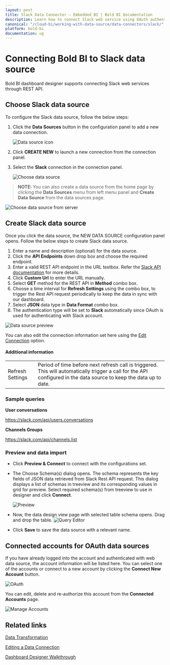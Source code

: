 ```yaml
---
layout: post
title: Slack Data Connector – Embedded BI | Bold BI Documentation
description: Learn how to connect Slack web service using OAuth authentication with Bold BI Embedded and create data source.
canonical: "/cloud-bi/working-with-data-source/data-connectors/slack/"
platform: bold-bi
documentation: ug
---
```


# Connecting Bold BI to Slack data source
Bold BI dashboard designer supports connecting Slack web services through REST API. 

## Choose Slack data source

To configure the Slack data source, follow the below steps:
1. Click the **Data Sources** button in the configuration panel to add a new data connection.

   ![Data source icon](/static/assets/embedded/working-with-datasource/data-connectors/images/common/DataSourcesIcon.png)

2. Click **CREATE NEW** to launch a new connection from the connection panel.
3. Select the **Slack** connection in the connection panel.

   ![Choose data source](/static/assets/embedded/working-with-datasource/data-connectors/images/Slack/ChooseDS.png)

> **NOTE:** You can also create a data source from the home page by clicking the **Data Sources** menu from left menu panel and **Create Data Source** from the data sources page.

   ![Choose data source from server](/static/assets/embedded/working-with-datasource/data-connectors/images/Slack/ChooseDS_Server.png)


## Create Slack data source
Once you click the data source, the NEW DATA SOURCE configuration panel opens. Follow the below steps to create Slack data source.
1. Enter a name and description (optional) for the data source.
2. Click the **API Endpoints** down drop box and choose the required endpoint.
3. Enter a valid REST API endpoint in the URL textbox. Refer the [Slack API documentation](https://api.slack.com/methods) for more details.
4. Click **Custom Url** to enter the URL manually.
5. Select **GET** method for the REST API in **Method** combo box.
6. Choose a time interval for **Refresh Settings** using the combo box, to trigger the Rest API request periodically to keep the data in sync with our dashboard.  
7. Select **JSON** data type in **Data Format** combo box.
8. The authentication type will be set to **Slack** automatically since OAuth is used for authenticating with Slack account.

![Data source preview](/static/assets/embedded/working-with-datasource/data-connectors/images/Slack/DataSourcesView.png)

You can also edit the connection information set here using the [Edit Connection](/embedded-bi/working-with-data-source/editing-a-data-connection/) option.


#### Additional information
<table width="600">
<tr>
<td>
Refresh Settings
</td>
<td>
Period of time before next refresh call is triggered. This will automatically trigger a call for the API configured in the data source to keep the data up to date.
</td>
</tr>
</table>


### Sample queries
**User conversations**

https://slack.com/api/users.conversations

**Channels Groups**

https://slack.com/api/channels.list


### Preview and data import
* Click **Preview & Connect** to connect with the configurations set.
* The Choose Schema(s) dialog opens. The schema represents the key fields of JSON data retrieved from Slack Rest API request. This dialog displays a list of schemas in treeview and its corresponding values in grid for preview. Select required schema(s) from treeview to use in designer and click **Connect**.

   ![Preview](/static/assets/embedded/working-with-datasource/data-connectors/images/common/Preview.png)

* Now, the data design view page with selected table schema opens. Drag and drop the table.
   ![Query Editor](/static/assets/embedded/working-with-datasource/data-connectors/images/common/QueryEditor.png)

* Click **Save** to save the data source with a relevant name.

## Connected accounts for OAuth data sources
If you have already logged into the account and authenticated with web data source, the account information will be listed here. You can select one of the accounts or connect to a new account by clicking the **Connect New Account** button.

   ![OAuth](/static/assets/embedded/working-with-datasource/data-connectors/images/Slack/OAuthDS.png)

You can edit, delete and re-authorize this account from the **Connected Accounts** page.

   ![Manage Accounts](/static/assets/embedded/working-with-datasource/data-connectors/images/Slack/ManageDS.png)

## Related links
[Data Transformation](/embedded-bi/working-with-data-source/transforming-data/joining-table/)

[Editing a Data Connection](/embedded-bi/working-with-data-source/editing-a-data-connection/)   

[Dashboard Designer Walkthrough](/embedded-bi/getting-started/bold-bi-walk-through/)